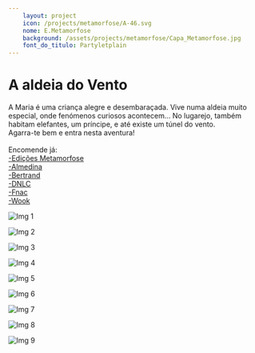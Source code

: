 ```yaml
---
    layout: project
    icon: /projects/metamorfose/A-46.svg
    nome: E.Metamorfose
    background: /assets/projects/metamorfose/Capa_Metamorfose.jpg
    font_do_titulo: Partyletplain
---
```


# A aldeia do Vento

A Maria é uma criança alegre e desembaraçada. Vive numa aldeia muito especial, onde fenómenos curiosos acontecem… No lugarejo, também habitam elefantes, um príncipe, e até existe um túnel do vento. 
<br>Agarra-te bem e entra nesta aventura!
<br>
<br> Encomende já: 
<br>[-Edições Metamorfose](https://edicoesmetamorfose.pt/product/a-aldeia-do-vento/)
<br>[-Almedina](https://www.almedina.net/a-aldeia-do-vento-o-mist-rio-dos-postes-desaparecidos-1665763828.html)
<br>[-Bertrand](https://www.bertrand.pt/pesquisa/aldeia+do+vento)
<br>[-DNLC](https://livros.dnlc.pt/etiqueta/andreia-galhardo-ilustracao-joao-rodrigo-carvalho/)
<br>[-Fnac](https://www.fnac.pt/A-Aldeia-do-Vento-Joao-Rodrigo-Carvalho/a10449846)
<br>[-Wook](https://www.wook.pt/livro/a-aldeia-do-vento-andreia-galhardo/27705698)



![Img 1](/assets/projects/metamorfose/av1.jpg)

![Img 2](/assets/projects/metamorfose/av2.jpg)

![Img 3](/assets/projects/metamorfose/av3.jpg)

![Img 4](/assets/projects/metamorfose/av4.jpg)

![Img 5](/assets/projects/metamorfose/av5.jpg)

![Img 6](/assets/projects/metamorfose/av6.jpg)

![Img 7](/assets/projects/metamorfose/av7.jpg)

![Img 8](/assets/projects/metamorfose/av8.jpg)

![Img 9](/assets/projects/metamorfose/av9.jpg)
